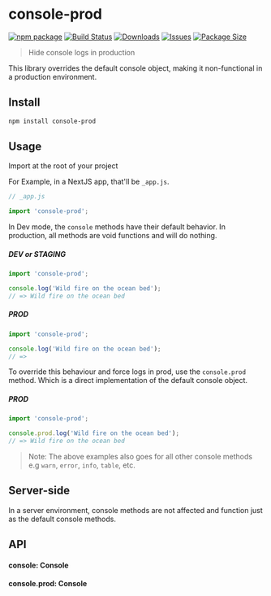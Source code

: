 # console-prod

[![npm package][npm-img]][npm-url]
[![Build Status][build-img]][build-url]
[![Downloads][downloads-img]][downloads-url]
[![Issues][issues-img]][issues-url]
[![Package Size][bundlephobia-img]][bundlephobia-url]

> Hide console logs in production

This library overrides the default console object, making it non-functional in a production environment.

## Install
```bash
npm install console-prod
```

## Usage
Import at the root of your project

For Example, in a NextJS app, that'll be `_app.js`.

```js
// _app.js

import 'console-prod';
```

In Dev mode, the `console` methods have their default behavior. In production, all methods are void functions and will do nothing.

##### DEV or STAGING
```js
import 'console-prod';

console.log('Wild fire on the ocean bed');
// => Wild fire on the ocean bed
```
##### PROD
```js
import 'console-prod';

console.log('Wild fire on the ocean bed');
// => 
```

To override this behaviour and force logs in prod, use the `console.prod` method. Which is a direct implementation of the default console object.

##### PROD
```js
import 'console-prod';

console.prod.log('Wild fire on the ocean bed');
// => Wild fire on the ocean bed
```

> Note: The above examples also goes for all other console methods e.g `warn`, `error`, `info`, `table`, etc.

## Server-side
In a server environment, console methods are not affected and function just as the default console methods.

## API

#### console: Console
#### console.prod: Console

[npm-img]: https://img.shields.io/npm/v/console-prod
[npm-url]: https://www.npmjs.com/package/console-prod
[build-img]: https://github.com/emekaorji/console-prod/actions/workflows/release.yml/badge.svg
[build-url]: https://github.com/emekaorji/console-prod/actions/workflows/release.yml
[downloads-img]: https://img.shields.io/npm/dt/console-prod
[downloads-url]: https://www.npmtrends.com/console-prod
[issues-img]: https://img.shields.io/github/issues/emekaorji/console-prod
[issues-url]: https://github.com/emekaorji/console-prod/issues
[bundlephobia-img]: https://flat.badgen.net/bundlephobia/minzip/console-prod
[bundlephobia-url]: https://bundlephobia.com/package/console-prod